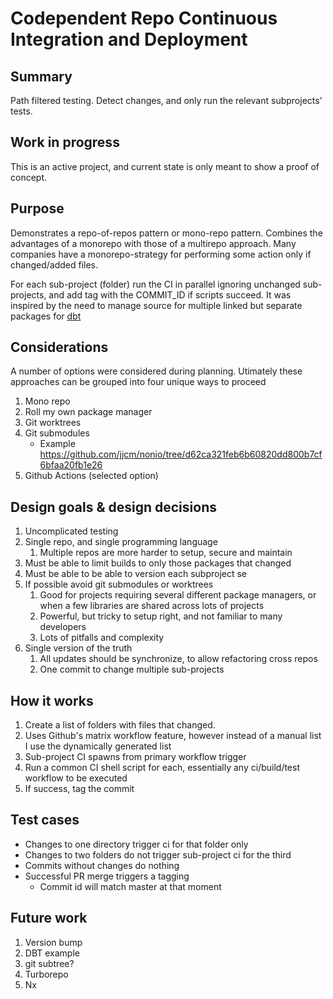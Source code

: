 #  Codependent Repo Continuous Integration and Deployment

## Summary
Path filtered testing. Detect changes, and only run the relevant subprojects' tests.

## Work in progress
This is an active project, and current state is only meant to show a proof of concept.

## Purpose
Demonstrates a repo-of-repos pattern or mono-repo pattern. Combines the advantages of a monorepo with those of a multirepo approach.  Many companies have a monorepo-strategy for performing some action only if changed/added files.

For each sub-project (folder) run the CI in parallel ignoring unchanged sub-projects, and add tag with the COMMIT_ID if scripts succeed. It was inspired by the need to manage source for multiple linked but separate packages for [dbt](https://github.com/dbt-labs/dbt-core)


## Considerations
A number of options were considered during planning. Utimately these approaches can be grouped into four unique ways to proceed
1. Mono repo 
1. Roll my own package manager
1. Git worktrees
1. Git submodules
   * Example https://github.com/jjcm/nonio/tree/d62ca321feb6b60820dd800b7cf6bfaa20fb1e26 
1. Github Actions (selected option)


## Design goals & design decisions
1. Uncomplicated testing
1. Single repo, and single programming language
   1. Multiple repos are more harder to setup, secure and maintain
1. Must be able to limit builds to only those packages that changed
1. Must be able to be able to version each subproject se
1. If possible avoid git submodules or worktrees
   1. Good for projects requiring several different package managers, or when a few libraries are shared across lots of projects
   1. Powerful, but tricky to setup right, and not familiar to many developers
   1. Lots of pitfalls and complexity 
1. Single version of the truth
   1. All updates should be synchronize, to allow refactoring cross repos
   1. One commit to change multiple sub-projects

## How it works
1. Create a list of folders with files that changed.
1. Uses Github's matrix workflow feature, however instead of a manual list I use the dynamically generated list
1. Sub-project CI spawns from primary workflow trigger
1. Run a common CI shell script for each, essentially any ci/build/test workflow to be executed
1. If success, tag the commit

## Test cases
- Changes to one directory trigger ci for that folder only
- Changes to two folders do not trigger sub-project ci for the third
- Commits without changes do nothing
- Successful PR merge triggers a tagging
  - Commit id will match master at that moment  


## Future work
1. Version bump
1. DBT example
1. git subtree?
1. Turborepo
1. Nx
